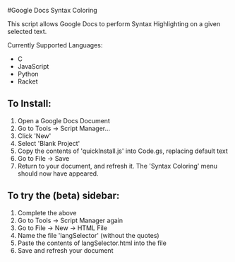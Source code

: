 #Google Docs Syntax Coloring

This script allows Google Docs to perform Syntax Highlighting on a given selected text.

Currently Supported Languages:
* C
* JavaScript
* Python
* Racket

## To Install:
1. Open a Google Docs Document
2. Go to Tools -> Script Manager...
3. Click 'New'
4. Select 'Blank Project'
5. Copy the contents of 'quickInstall.js' into Code.gs, replacing default text
6. Go to File -> Save
7. Return to your document, and refresh it. The 'Syntax Coloring' menu should now have appeared.

## To try the (beta) sidebar:
1. Complete the above
2. Go to Tools -> Script Manager again
3. Go to File -> New -> HTML File
4. Name the file 'langSelector' (without the quotes)
5. Paste the contents of langSelector.html into the file
6. Save and refresh your document